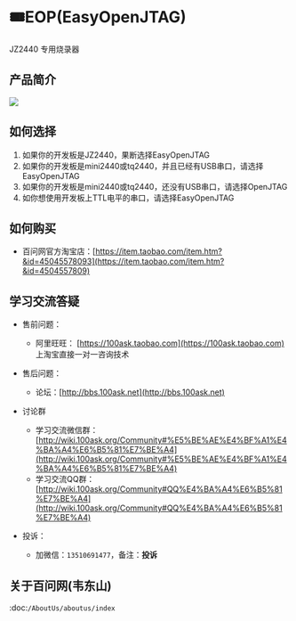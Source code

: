 # 🎟EOP(EasyOpenJTAG)

JZ2440 专用烧录器

## 产品简介
![](http://photos.100ask.net/download/tools/easyOpenJATG/image1.png)
   

## 如何选择

1. 如果你的开发板是JZ2440，果断选择EasyOpenJTAG
2. 如果你的开发板是mini2440或tq2440，并且已经有USB串口，请选择EasyOpenJTAG
3. 如果你的开发板是mini2440或tq2440，还没有USB串口，请选择OpenJTAG
4. 如你想使用开发板上TTL电平的串口，请选择EasyOpenJTAG

## 如何购买

- 百问网官方淘宝店：[https://item.taobao.com/item.htm?&id=45045578093](https://item.taobao.com/item.htm?&id=4504557809)


## 学习交流答疑

- 售前问题：
  - 阿里旺旺： [https://100ask.taobao.com](https://100ask.taobao.com) 上淘宝直接一对一咨询技术
  
- 售后问题：
  - 论坛：[http://bbs.100ask.net](http://bbs.100ask.net)
  
- 讨论群
  - 学习交流微信群：[http://wiki.100ask.org/Community#%E5%BE%AE%E4%BF%A1%E4%BA%A4%E6%B5%81%E7%BE%A4](http://wiki.100ask.org/Community#%E5%BE%AE%E4%BF%A1%E4%BA%A4%E6%B5%81%E7%BE%A4)
  - 学习交流QQ群：  [http://wiki.100ask.org/Community#QQ%E4%BA%A4%E6%B5%81%E7%BE%A4](http://wiki.100ask.org/Community#QQ%E4%BA%A4%E6%B5%81%E7%BE%A4)

- 投诉：
  - 加微信：``13510691477``，备注：**投诉**


## 关于百问网(韦东山)

 :doc:`/AboutUs/aboutus/index`
 